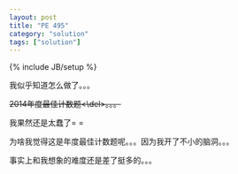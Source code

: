 ```yaml
---
layout: post
title: "PE 495"
category: "solution"
tags: ["solution"]
---
```

{% include JB/setup %}

我似乎知道怎么做了。。。

<del>2014年度最佳计数题<\del>。。。

我果然还是太蠢了= =

为啥我觉得这是年度最佳计数题呢。。。因为我开了不小的脑洞。。。

事实上和我想象的难度还是差了挺多的。。。